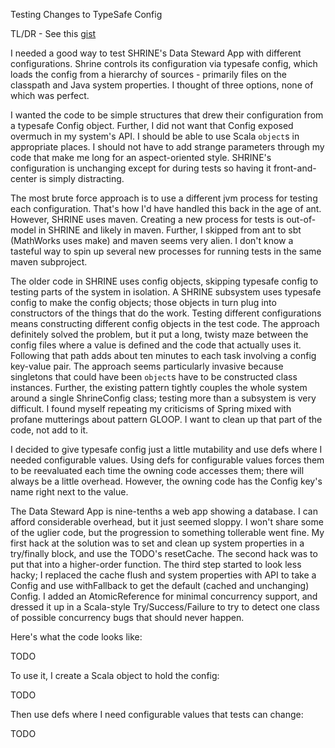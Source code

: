 Testing Changes to TypeSafe Config

TL/DR - See this [gist](todo)

I needed a good way to test SHRINE's Data Steward App with different configurations. Shrine controls its configuration via typesafe config, which loads the config from a hierarchy of sources - primarily files on the classpath and Java system properties. I thought of three options, none of which was perfect.

I wanted the code to be simple structures that drew their configuration from a typesafe Config object. Further, I did not want that Config exposed overmuch in my system's API. I should be able to use Scala ```object```s in appropriate places. I should not have to add strange parameters through my code that make me long for an aspect-oriented style. SHRINE's configuration is unchanging except for during tests so having it front-and-center is simply distracting. 

The most brute force approach is to use a different jvm process for testing each configuration. That's how I'd have handled this back in the age of ant. However, SHRINE uses maven. Creating a new process for tests is out-of-model in SHRINE and likely in maven. Further, I skipped from ant to sbt (MathWorks uses make) and maven seems very alien. I don't know a tasteful way to spin up several new processes for running tests in the same maven subproject.

The older code in SHRINE uses config objects, skipping typesafe config to testing parts of the system in isolation. A SHRINE subsystem uses typesafe config to make the config objects; those objects in turn plug into constructors of the things that do the work. Testing different configurations means constructing different config objects in the test code. The approach definitely solved the problem, but it put a long, twisty maze between the config files where a value is defined and the code that actually uses it. Following that path adds about ten minutes to each task involving a config key-value pair. The approach seems particularly invasive because singletons that could have been ```object```s have to be constructed class instances. Further, the existing pattern tightly couples the whole system around a single ShrineConfig class; testing more than a subsystem is very difficult. I found myself repeating my criticisms of Spring mixed with profane mutterings about pattern GLOOP. I want to clean up that part of the code, not add to it.

I decided to give typesafe config just a little mutability and use defs where I needed configurable values. Using defs for configurable values forces them to be reevaluated each time the owning code accesses them; there will always be a little overhead. However, the owning code has the Config key's name right next to the value. 

The Data Steward App is nine-tenths a web app showing a database. I can afford considerable overhead, but it just seemed sloppy. I won't share some of the uglier code, but the progression to something tollerable went fine. My first hack at the solution was to set and clean up system properties in a try/finally block, and use the TODO's resetCache. The second hack was to put that into a higher-order function. The third step started to look less hacky; I replaced the cache flush and system properties with API to take a Config and use withFallback to get the default (cached and unchanging) Config. I added an AtomicReference for minimal concurrency support, and dressed it up in a Scala-style Try/Success/Failure to try to detect one class of possible concurrency bugs that should never happen.

Here's what the code looks like:

TODO

To use it, I create a Scala object to hold the config:

TODO

Then use defs where I need configurable values that tests can change:

TODO

